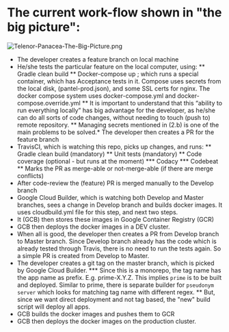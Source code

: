 # The current work-flow shown in "the big picture":

![Telenor-Panacea-The-Big-Picture.png](Telenor-Panacea-The-Big-Picture.png)


* The developer creates a feature branch on local machine
* He/she tests the particular feature on the local computer, using:
** Gradle clean build
** Docker-compose up ; which runs a special container, which has Acceptance tests in it. Compose uses secrets from the local disk, (pantel-prod.json), and some SSL certs for nginx. The docker compose system uses docker-compose.yml and docker-compose.override.yml
** It is important to understand that this “ability to run everything locally” has big advantage for the developer, as he/she can do all sorts of code changes, without needing to touch (push to) remote repository. 
** Managing secrets mentioned in (2.b) is one of the main problems to be solved.* The developer then creates a PR for the feature branch
* TravisCI, which is watching this repo, picks up changes, and runs:
** Gradle clean build (mandatory)
** Unit tests (mandatory)
** Code coverage (optional - but runs at the moment)
*** Codacy
*** Codebeat
** Marks the PR as merge-able or not-merge-able (if there are merge conflicts)
* After code-review the (feature) PR is merged manually to the Develop branch
* Google Cloud Builder, which is watching both Develop and Master branches, sees a change in Develop branch and builds docker images. It uses cloudbuild.yml file for this step, and next two steps.
* It (GCB) then stores these images in Google Container Registry (GCR)
* GCB then deploys the docker images in a DEV cluster.
* When all is good, the developer then creates a PR from Develop branch to Master branch. Since Develop branch already has the code which is already tested through Travis, there is no need to run the tests again. So a simple PR is created from Develop to Master.
* The developer creates a git tag on the master branch, which is picked by Google Cloud Builder.
*** Since this is a monorepo, the tag name has the app name as prefix. E.g. prime-X.Y.Z. This implies `prime` is to be built and deployed. Similar to prime, there is separate builder for `pseudonym server` which looks for matching tag name with different regex.
** But, since we want direct deployment and not tag based, the "new" build script will deploy all apps.
* GCB builds the docker images and pushes them to GCR
* GCB then deploys the docker images on the production cluster.


